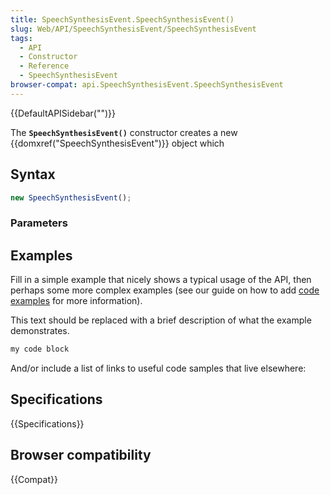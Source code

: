 ```yaml
---
title: SpeechSynthesisEvent.SpeechSynthesisEvent()
slug: Web/API/SpeechSynthesisEvent/SpeechSynthesisEvent
tags:
  - API
  - Constructor
  - Reference
  - SpeechSynthesisEvent
browser-compat: api.SpeechSynthesisEvent.SpeechSynthesisEvent
---
```

{{DefaultAPISidebar("")}}

The **`SpeechSynthesisEvent()`** constructor creates a new {{domxref("SpeechSynthesisEvent")}} object which 

## Syntax

```js
new SpeechSynthesisEvent();
```

### Parameters



## Examples

Fill in a simple example that nicely shows a typical usage of the API, then perhaps some more complex examples (see our guide on how to add [code examples](/en-US/docs/MDN/Contribute/Structures/Code_examples) for more information).

This text should be replaced with a brief description of what the example demonstrates.

```js
my code block
```

And/or include a list of links to useful code samples that live elsewhere:

## Specifications

{{Specifications}}

## Browser compatibility

{{Compat}}

